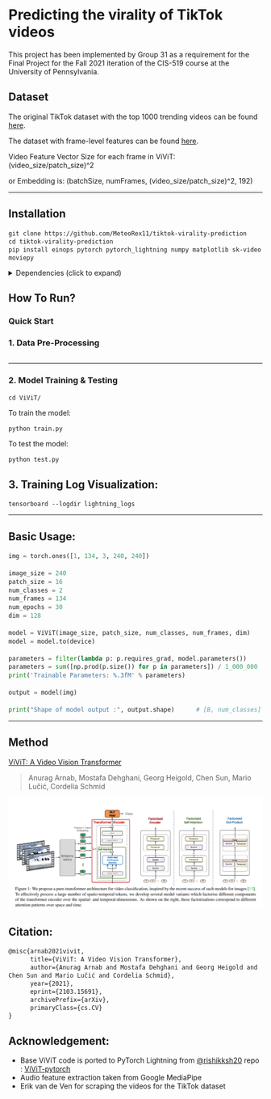 # Predicting the virality of TikTok videos

This project has been implemented by Group 31 as a requirement for the Final Project for the Fall 2021 iteration of the CIS-519 course at the University of Pennsylvania.

## Dataset

The original TikTok dataset with the top 1000 trending videos can be found [here](https://www.kaggle.com/erikvdven/tiktok-trending-december-2020).

The dataset with frame-level features can be found [here](https://drive.google.com/drive/folders/1RtwHnztpWYrO32sXMNDFJita8k5Fy545).

Video Feature Vector Size for each frame in ViViT: (video_size/patch_size)^2

or Embedding is: (batchSize, numFrames, (video_size/patch_size)^2, 192)

---

## Installation

```
git clone https://github.com/MeteoRex11/tiktok-virality-prediction
cd tiktok-virality-prediction
pip install einops pytorch pytorch_lightning numpy matplotlib sk-video moviepy
```

<details>
  <summary> Dependencies (click to expand) </summary>
  
  ## Dependencies
  - pytorch
  - pytorch_lightning
  - einops
  - matplotlib
  - numpy
  - scikit-video
  - moviepy
  
</details>

## How To Run?

### Quick Start

### 1. Data Pre-Processing
```
```

---

### 2. Model Training & Testing
```
cd ViViT/
```
To train the model: 

```
python train.py
```

To test the model: 

```
python test.py
```

## 3. Training Log Visualization:
```
tensorboard --logdir lightning_logs
```

---

## Basic Usage:
```python
img = torch.ones([1, 134, 3, 240, 240])

image_size = 240
patch_size = 16
num_classes = 2
num_frames = 134
num_epochs = 30
dim = 128

model = ViViT(image_size, patch_size, num_classes, num_frames, dim)
model = model.to(device)

parameters = filter(lambda p: p.requires_grad, model.parameters())
parameters = sum([np.prod(p.size()) for p in parameters]) / 1_000_000
print('Trainable Parameters: %.3fM' % parameters)

output = model(img)

print("Shape of model output :", output.shape)      # [B, num_classes]
```
---

## Method

[ViViT: A Video Vision Transformer](https://arxiv.org/pdf/2103.15691.pdf)
> Anurag Arnab, Mostafa Dehghani, Georg Heigold, Chen Sun, Mario Lučić, Cordelia Schmid

![](assets/model.png)

## Citation:
```
@misc{arnab2021vivit,
      title={ViViT: A Video Vision Transformer}, 
      author={Anurag Arnab and Mostafa Dehghani and Georg Heigold and Chen Sun and Mario Lučić and Cordelia Schmid},
      year={2021},
      eprint={2103.15691},
      archivePrefix={arXiv},
      primaryClass={cs.CV}
}
```

## Acknowledgement:
* Base ViViT code is ported to PyTorch Lightning from [@rishikksh20](https://github.com/rishikksh20) repo : [ViViT-pytorch](https://github.com/rishikksh20/ViViT-pytorch)
* Audio feature extraction taken from Google MediaPipe
* Erik van de Ven for scraping the videos for the TikTok dataset
